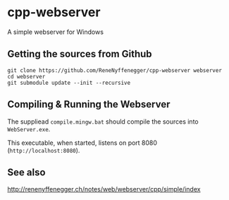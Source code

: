 # cpp-webserver
A simple webserver for Windows

## Getting the sources from Github

    git clone https://github.com/ReneNyffenegger/cpp-webserver webserver
    cd webserver
    git submodule update --init --recursive

## Compiling & Running the Webserver

The suppliead `compile.mingw.bat` should compile the sources into `WebServer.exe`.

This executable, when started, listens on port 8080 (`http://localhost:8080`).

## See also

http://renenyffenegger.ch/notes/web/webserver/cpp/simple/index
